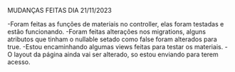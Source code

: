 MUDANÇAS FEITAS DIA 21/11/2023

-Foram feitas as funções de materiais no controller, elas foram testadas e estão funcionando.
-Foram feitas alterações nos migrations, alguns atributos que tinham o nullable setado como false foram alterados para true.
-Estou encaminhando algumas views feitas para testar os materiais.
-O layout da página ainda vai ser alterado, so estou enviando para terem acesso.